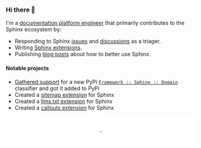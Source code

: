 ### Hi there 👋

I'm a [documentation platform engineer](https://www.linkedin.com/in/jareddillard/) that primarily contributes to the Sphinx ecosystem by:

- Responding to Sphinx [issues](https://github.com/sphinx-doc/sphinx/issues?q=is%3Aissue+commenter%3Ajdillard+) and [discussions](https://github.com/orgs/sphinx-doc/discussions) as a triager.
- Writing [Sphinx extensions](https://pypi.org/user/logicwon/).
- Publishing [blog posts](https://jareddillard.com/blog/archive#sphinx) about how to better use Sphinx.

#### Notable projects

- [Gathered support](https://github.com/sphinx-doc/sphinx/issues/11562) for a new PyPi [`Framework :: Sphinx :: Domain`](https://github.com/pypa/trove-classifiers/pull/163) classifier and got it added to PyPi
- Created a [sitemap extension](https://github.com/jdillard/sphinx-sitemap) for Sphinx
- Created a [llms.txt extension](https://github.com/jdillard/sphinx-llms-txt) for Sphinx
- Created a [callouts extension](https://github.com/jdillard/sphinx-callouts) for Sphinx

<a href="https://github.com/jdillard">
  <img align="center" width="49%" src="metrics/repositories.svg" alt="Repositories">
</a>
<a href="https://github.com/jdillard">
  <img align="center" width="49%" src="metrics/activity_community.svg" alt="Activity and Community">
</a>

